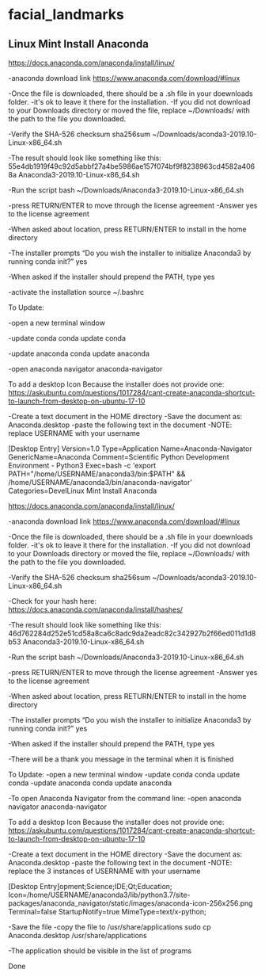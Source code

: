 # facial_landmarks

## Linux Mint Install Anaconda

https://docs.anaconda.com/anaconda/install/linux/

-anaconda download link 
https://www.anaconda.com/download/#linux

-Once the file is downloaded, there should be a .sh file in your doewnloads folder.
-it's ok to leave it there for the installation.
-If you did not download to your Downloads directory or moved the file, replace ~/Downloads/ with the path to the file you downloaded.

-Verify the SHA-526 checksum
sha256sum ~/Downloads/aconda3-2019.10-Linux-x86_64.sh

-The result should look like something like this:
55e4db1919f49c92d5abbf27a4be5986ae157f074bf9f8238963cd4582a4068a  Anaconda3-2019.10-Linux-x86_64.sh

-Run the script
bash ~/Downloads/Anaconda3-2019.10-Linux-x86_64.sh

-press RETURN/ENTER to move through the license agreement
-Answer yes to the license agreement

-When asked about location, press RETURN/ENTER to install in the home directory

-The installer prompts “Do you wish the installer to initialize Anaconda3 by running conda init?” 
yes

-When asked if the installer should prepend the PATH, type yes

-activate the installation
source ~/.bashrc

To Update:

-open a new terminal window

-update conda
conda update conda

-update anaconda
conda update anaconda

-open anaconda navigator
anaconda-navigator

To add a desktop Icon Because the installer does not provide one:
https://askubuntu.com/questions/1017284/cant-create-anaconda-shortcut-to-launch-from-desktop-on-ubuntu-17-10

-Create a text document in the HOME directory
-Save the document as: Anaconda.desktop
-paste the following text in the document
-NOTE: replace USERNAME with your username

[Desktop Entry]
Version=1.0
Type=Application
Name=Anaconda-Navigator
GenericName=Anaconda
Comment=Scientific Python Development Environment - Python3
Exec=bash -c 'export PATH="/home/USERNAME/anaconda3/bin:$PATH" && /home/USERNAME/anaconda3/bin/anaconda-navigator'
Categories=DevelLinux Mint Install Anaconda

https://docs.anaconda.com/anaconda/install/linux/

-anaconda download link 
https://www.anaconda.com/download/#linux

-Once the file is downloaded, there should be a .sh file in your doewnloads folder.
-it's ok to leave it there for the installation.
-If you did not download to your Downloads directory or moved the file, replace ~/Downloads/ with the path to the file you downloaded.

-Verify the SHA-526 checksum
sha256sum ~/Downloads/aconda3-2019.10-Linux-x86_64.sh

-Check for your hash here: https://docs.anaconda.com/anaconda/install/hashes/

-The result should look like something like this:
46d762284d252e51cd58a8ca6c8adc9da2eadc82c342927b2f66ed011d1d8b53  Anaconda3-2019.10-Linux-x86_64.sh

-Run the script
bash ~/Downloads/Anaconda3-2019.10-Linux-x86_64.sh

-press RETURN/ENTER to move through the license agreement
-Answer yes to the license agreement

-When asked about location, press RETURN/ENTER to install in the home directory

-The installer prompts “Do you wish the installer to initialize Anaconda3 by running conda init?” 
yes

-When asked if the installer should prepend the PATH, type yes

-There will be a thank you message in the terminal when it is finished



To Update:
-open a new terminal window
-update conda
conda update conda
-update anaconda
conda update anaconda

-To open Anaconda Navigator from the command line:
-open anaconda navigator
anaconda-navigator




To add a desktop Icon Because the installer does not provide one:
https://askubuntu.com/questions/1017284/cant-create-anaconda-shortcut-to-launch-from-desktop-on-ubuntu-17-10

-Create a text document in the HOME directory
-Save the document as: Anaconda.desktop
-paste the following text in the document
-NOTE: replace the 3 instances of USERNAME with your username

[Desktop Entry]opment;Science;IDE;Qt;Education;
Icon=/home/USERNAME/anaconda3/lib/python3.7/site-packages/anaconda_navigator/static/images/anaconda-icon-256x256.png
Terminal=false
StartupNotify=true
MimeType=text/x-python;

-Save the file
-copy the file to /usr/share/applications
sudo cp Anaconda.desktop /usr/share/applications

-The application should be visible in the list of programs

Done
